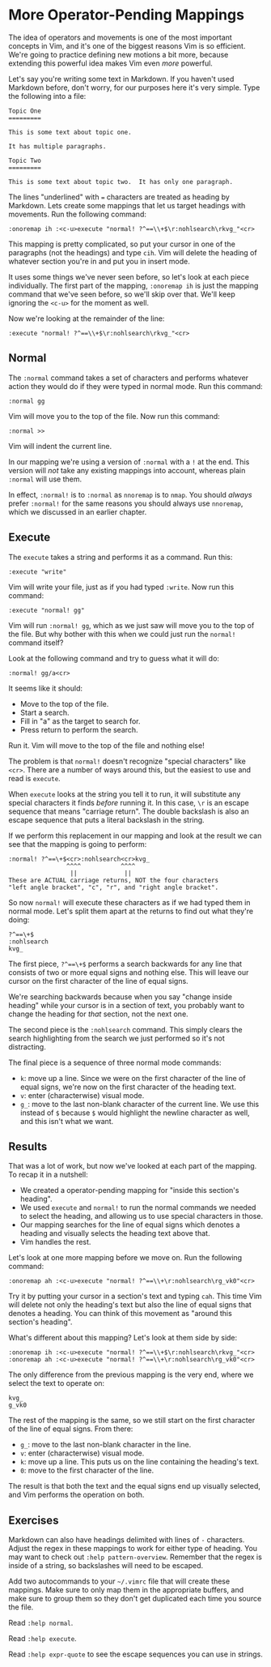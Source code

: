 More Operator-Pending Mappings
==============================

The idea of operators and movements is one of the most important concepts in Vim,
and it's one of the biggest reasons Vim is so efficient.  We're going to
practice defining new motions a bit more, because extending this powerful idea
makes Vim even *more* powerful.

Let's say you're writing some text in Markdown.  If you haven't used Markdown
before, don't worry, for our purposes here it's very simple.  Type the following
into a file:

    Topic One
    =========

    This is some text about topic one.

    It has multiple paragraphs.

    Topic Two
    =========

    This is some text about topic two.  It has only one paragraph.

The lines "underlined" with `=` characters are treated as heading by Markdown.
Lets create some mappings that let us target headings with movements.  Run the
following command:

    :onoremap ih :<c-u>execute "normal! ?^==\\+$\r:nohlsearch\rkvg_"<cr>

This mapping is pretty complicated, so put your cursor in one of the paragraphs
(not the headings) and type `cih`.  Vim will delete the heading of whatever
section you're in and put you in insert mode.

It uses some things we've never seen before, so let's look at each piece
individually.  The first part of the mapping, `:onoremap ih` is just the mapping
command that we've seen before, so we'll skip over that.  We'll keep ignoring
the `<c-u>` for the moment as well.

Now we're looking at the remainder of the line:

    :execute "normal! ?^==\\+$\r:nohlsearch\rkvg_"<cr>

Normal
------

The `:normal` command takes a set of characters and performs whatever action
they would do if they were typed in normal mode.  Run this command:

    :normal gg

Vim will move you to the top of the file.  Now run this command:

    :normal >>

Vim will indent the current line.

In our mapping we're using a version of `:normal` with a `!` at the end.  This
version will *not* take any existing mappings into account, whereas plain
`:normal` will use them.

In effect, `:normal!` is to `:normal` as `nnoremap` is to `nmap`.  You should
*always* prefer `:normal!` for the same reasons you should always use
`nnoremap`, which we discussed in an earlier chapter.

Execute
-------

The `execute` takes a string and performs it as a command.  Run this:

    :execute "write"

Vim will write your file, just as if you had typed `:write`.  Now run this
command:

    :execute "normal! gg"

Vim will run `:normal! gg`, which as we just saw will move you to the top of the
file.  But why bother with this when we could just run the `normal!` command
itself?

Look at the following command and try to guess what it will do:

    :normal! gg/a<cr>

It seems like it should:

* Move to the top of the file.
* Start a search.
* Fill in "a" as the target to search for.
* Press return to perform the search.

Run it.  Vim will move to the top of the file and nothing else!

The problem is that `normal!` doesn't recognize "special characters" like
`<cr>`.  There are a number of ways around this, but the easiest to use and read
is `execute`.

When `execute` looks at the string you tell it to run, it will substitute any
special characters it finds *before* running it.  In this case, `\r` is an
escape sequence that means "carriage return".  The double backslash is also an
escape sequence that puts a literal backslash in the string.

If we perform this replacement in our mapping and look at the result we can see
that the mapping is going to perform:

    :normal! ?^==\+$<cr>:nohlsearch<cr>kvg_
                    ^^^^           ^^^^
                     ||             ||
    These are ACTUAL carriage returns, NOT the four characters
    "left angle bracket", "c", "r", and "right angle bracket".

So now `normal!` will execute these characters as if we had typed them in normal
mode.  Let's split them apart at the returns to find out what they're doing:

    ?^==\+$
    :nohlsearch
    kvg_

The first piece, `?^==\+$` performs a search backwards for any line that
consists of two or more equal signs and nothing else. This will leave our cursor
on the first character of the line of equal signs.

We're searching backwards because when you say "change inside heading" while
your cursor is in a section of text, you probably want to change the heading for
*that* section, not the next one.

The second piece is the `:nohlsearch` command.  This simply clears the search
highlighting from the search we just performed so it's not distracting.

The final piece is a sequence of three normal mode commands:

* `k`: move up a line.  Since we were on the first character of the line of
  equal signs, we're now on the first character of the heading text.
* `v`: enter (characterwise) visual mode.
* `g_`: move to the last non-blank character of the current line.  We use this
  instead of `$` because `$` would highlight the newline character as well, and
  this isn't what we want.

Results
-------

That was a lot of work, but now we've looked at each part of the mapping.  To
recap it in a nutshell:

* We created a operator-pending mapping for "inside this section's heading".
* We used `execute` and `normal!` to run the normal commands we needed to select
  the heading, and allowing us to use special characters in those.
* Our mapping searches for the line of equal signs which denotes a heading and
  visually selects the heading text above that.
* Vim handles the rest.

Let's look at one more mapping before we move on.  Run the following command:

    :onoremap ah :<c-u>execute "normal! ?^==\\+\r:nohlsearch\rg_vk0"<cr>

Try it by putting your cursor in a section's text and typing `cah`.  This time
Vim will delete not only the heading's text but also the line of equal signs
that denotes a heading.  You can think of this movement as "around this
section's heading".

What's different about this mapping?  Let's look at them side by side:

    :onoremap ih :<c-u>execute "normal! ?^==\\+$\r:nohlsearch\rkvg_"<cr>
    :onoremap ah :<c-u>execute "normal! ?^==\\+\r:nohlsearch\rg_vk0"<cr>

The only difference from the previous mapping is the very end, where we select
the text to operate on:

    kvg_
    g_vk0

The rest of the mapping is the same, so we still start on the first character of
the line of equal signs.  From there:

* `g_`: move to the last non-blank character in the line.
* `v`: enter (characterwise) visual mode.
* `k`: move up a line.  This puts us on the line containing the heading's text.
* `0`: move to the first character of the line.

The result is that both the text and the equal signs end up visually selected,
and Vim performs the operation on both.

Exercises
---------

Markdown can also have headings delimited with lines of `-` characters.  Adjust
the regex in these mappings to work for either type of heading.  You may want to
check out `:help pattern-overview`.  Remember that the regex is inside of
a string, so backslashes will need to be escaped.

Add two autocommands to your `~/.vimrc` file that will create these mappings.
Make sure to only map them in the appropriate buffers, and make sure to group
them so they don't get duplicated each time you source the file.

Read `:help normal`.

Read `:help execute`.

Read `:help expr-quote` to see the escape sequences you can use in strings.
